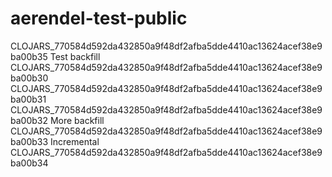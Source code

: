 # aerendel-test-public

CLOJARS_770584d592da432850a9f48df2afba5dde4410ac13624acef38e9ba00b35
Test backfill
CLOJARS_770584d592da432850a9f48df2afba5dde4410ac13624acef38e9ba00b30
CLOJARS_770584d592da432850a9f48df2afba5dde4410ac13624acef38e9ba00b31
CLOJARS_770584d592da432850a9f48df2afba5dde4410ac13624acef38e9ba00b32
More backfill
CLOJARS_770584d592da432850a9f48df2afba5dde4410ac13624acef38e9ba00b33
Incremental
CLOJARS_770584d592da432850a9f48df2afba5dde4410ac13624acef38e9ba00b34
